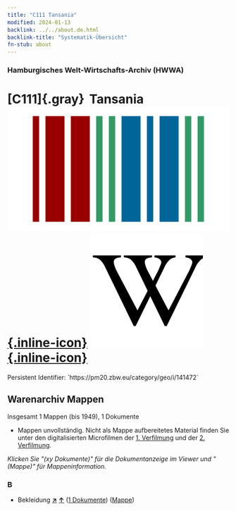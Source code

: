 ```yaml
---
title: "C111 Tansania"
modified: 2024-01-13
backlink: ../../about.de.html
backlink-title: "Systematik-Übersicht"
fn-stub: about
---
```


### Hamburgisches Welt-Wirtschafts-Archiv (HWWA)

# [C111]{.gray}&#8201; Tansania &#160; [![Wikidata](/images/Wikidata-logo.svg "Wikidata"){.inline-icon}](http://www.wikidata.org/entity/Q924) [![Wikipedia](/images/Wikipedia-W.svg "Wikipedia"){.inline-icon}](https://de.wikipedia.org/wiki/Tansania)

<div class="hint">Persistent Identifier: `https://pm20.zbw.eu/category/geo/i/141472`</div>







## Warenarchiv Mappen










Insgesamt 1 Mappen (bis 1949), 1 Dokumente
- Mappen unvollständig.  Nicht als Mappe aufbereitetes Material finden Sie
unter den digitalisierten Microfilmen der [1. Verfilmung](/film/h1_wa.de.html)
und der [2. Verfilmung](/film/h2_wa.de.html).

_Klicken Sie "(xy Dokumente)" für die Dokumentanzeige im Viewer und "(Mappe)" für Mappeninformation._




### B

- Bekleidung [**&nearr;**](../../../ware/i/142106/about.de.html "Bekleidung (XXX in der ganzen Welt)") [**&uarr;**](../../../ware/about.de.html#PID19-Bk "Warensystematik") (<a href="https://pm20.zbw.eu/iiifview/folder/wa/142106,141472" title="über: Bekleidung : Tansania" target="_blank">1 Dokumente</a>) ([Mappe](../../../../folder/wa/1421xx/142106/1414xx/141472/about.de.html))





